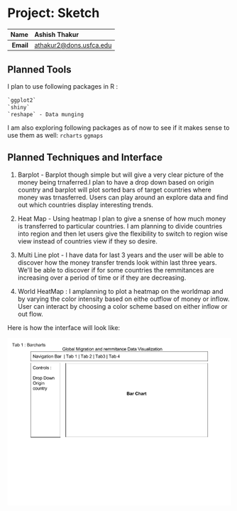 Project: Sketch
==============================

| **Name**  | Ashish Thakur  |
|----------:|:-------------|
| **Email** | athakur2@dons.usfca.edu |

## Planned Tools ##

I plan to use following packages in R :

	`ggplot2`
	`shiny`
	`reshape` - Data munging

I am also exploring following packages as of now to see if it makes sense to use them as well:
	`rcharts`
	`ggmaps`



## Planned Techniques and Interface ##

1) Barplot - Barplot though simple but will give a very clear picture of the money being trnaferred.I plan to have a drop down based on origin country and barplot will plot sorted bars of target countries where money was trnasferred. Users can play around an explore data and find out which countries display interesting trends.

2) Heat Map - Using heatmap I plan to give a snense of how much money is transferred to particular countries. I am planning to divide countries into region and then let users give the flexibility to switch to region wise view instead of countries view if they so desire.

3) Multi Line plot -  I have data for last 3 years and the user will be able to discover how the money transfer trends look within last three years. We'll be able to discover if for some countries the remmitances are increasing over a period of time or if they are decreasing.

4) World HeatMap : I amplanning to plot a heatmap on the worldmap and by varying the color intensity based on eithe outflow of money or inflow. User can interact by choosing a color scheme based on either inflow or out flow.

Here is how the interface will look like:


![IMAGE](interface.png)